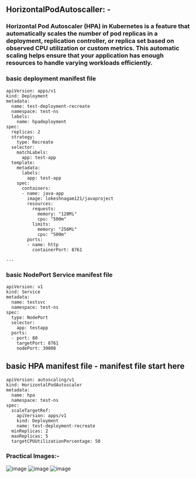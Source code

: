 ## HorizontalPodAutoscaller: - 
### Horizontal Pod Autoscaler (HPA) in Kubernetes is a feature that automatically scales the number of pod replicas in a deployment, replication controller, or replica set based on observed CPU utilization or custom metrics. This automatic scaling helps ensure that your application has enough resources to handle varying workloads efficiently.


### basic deployment manifest file 
```
apiVersion: apps/v1
kind: Deployment
metadata:
  name: test-deployment-recreate
  namespace: test-ns
  labels:
    name: hpadeployment
spec:
  replicas: 2
  strategy:
    type: Recreate
  selector:
    matchLabels:
      app: test-app
  template:
    metadata:
      labels:
        app: test-app
    spec:
      containers:
      - name: java-app
        image: lokeshnagam121/javaproject
        resources:
          requests:
            memory: "128Mi"
            cpu: "500m"
          limits:
            memory: "256Mi"
            cpu: "500m"
        ports:
        - name: http
          containerPort: 8761

---
```
### basic NodePort Service manifest file
```
apiVersion: v1
kind: Service
metadata:
  name: testsvc
  namespace: test-ns
spec:
  type: NodePort
  selector:
    app: testapp
  ports:
  - port: 80
    targetPort: 8761
    nodePort: 30008
```
## basic HPA manifest file - manifest file start here
```
apiVersion: autoscaling/v1
kind: HorizontalPodAutoscaler
metadata:
  name: hpa
  namespace: test-ns
spec:
  scaleTargetRef:
    apiVersion: apps/v1
    kind: Deployment
    name: test-deployment-recreate
  minReplicas: 2
  maxReplicas: 5
  targetCPUUtilizationPercentage: 50

 ```     

### Practical Images:-

![image](https://github.com/Loki-1/Kubernetes-manifestfiles/assets/134843197/ed991474-35fd-41ed-a461-c8bc484074d3)
![image](https://github.com/Loki-1/Kubernetes-manifestfiles/assets/134843197/f10f1267-030f-4f1c-a1be-572c37dd005b)
![image](https://github.com/Loki-1/Kubernetes-manifestfiles/assets/134843197/018abfa1-81f9-42ae-8114-d0334cc075e5)


